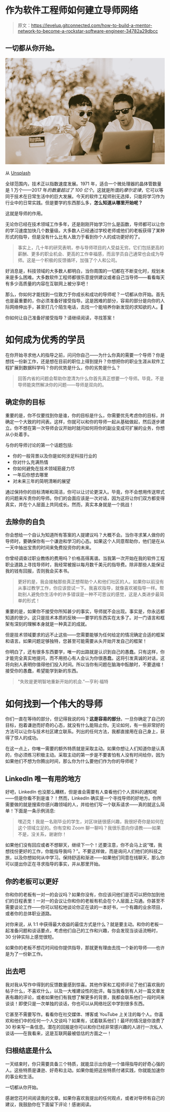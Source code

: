 # 作为软件工程师如何建立导师网络

> 原文：<https://levelup.gitconnected.com/how-to-build-a-mentor-network-to-become-a-rockstar-software-engineer-34782a29dbcc>

## 一切都从你开始。

![](img/16ec30a13ff3381cc5d18478dc865774.png)

从 [Unsplash](https://images.unsplash.com/photo-1540205441050-9bb1625e6dae?ixid=MnwxMjA3fDB8MHxwaG90by1wYWdlfHx8fGVufDB8fHx8&ixlib=rb-1.2.1&auto=format&fit=crop&w=1650&q=80)

全球范围内，技术正以指数速度发展。1971 年，适合一个微处理器的晶体管数量是 1 万个——2017 年*的数量超过了 100 亿个*。这就是所谓的*摩尔定律*，它可以等同于技术在日常生活中的巨大发展。今天的软件工程师别无选择，只能将学习作为行业中的日常实践。但是要学的东西那么多，**怎么知道从哪里开始呢？**

这就是导师的作用。

无论你已经在技术领域工作多年，还是刚刚开始学习什么是函数，导师都可以让你的学习速度加快几个数量级。大多数人已经通过学校老师或他们的老板获得了某种形式的指导，但是没有什么比有人致力于看到你个人的成功更好的了。

> 事实上，几十年的研究表明，参与导师项目的人受益无穷。它们包括更高的薪酬、更多的职业机会、更高的工作幸福感，而且学员自己通常也会成为导师。这是一个积极的反馈循环，加强了个人和公司。

好消息是，科技领域的大多数人都明白，当你周围的一切都在不断变化时，规划未来是多么困难。大多数软件工程师都很乐意提供建议或者自己当导师——看看每天有多少高质量的内容在互联网上被分享吧！

那么，你如何才能找到一位致力于你成长和成功的导师呢？一切都从你开始。首先也是最重要的，你必须准备好接受指导。这是困难的部分，容易的部分是向你的人际网络伸出手，甚至打几个陌生电话，去找一个能培养你新发现的求知欲的人。🙂

你如何让自己准备好接受指导？请继续阅读，寻找答案！

# 如何成为优秀的学员

在你开始寻求他人的指导之前，问问你自己——为什么你真的需要一个导师？你是想找一份新工作，还是想在目前的职位上得到提升？你想把你的职业生涯从软件工程扩展到数据科学吗？你的优势是什么，你的劣势是什么？

> 回答内省的问题会帮助你澄清为什么你首先真正想要一个导师。毕竟，不是导师能突然解决你的问题——导师是双向的。

## 确定你的目标

重要的是，你不仅要找到你是谁，你的目标是什么，你需要优先考虑你的目标，并确定一个大致的时间表。这样，你就可以和你的导师一起从基础做起，然后逐步建立。你不想在第一次导师会议开始时就问如何将你的副业变成可扩展的业务，你想从小处着手。

与你的导师讨论的第一个话题包括:

*   你的一般背景以及你是如何涉足科技行业的
*   你对什么充满热情
*   你如何避免在技术领域筋疲力尽
*   一年后你想去哪里
*   对未来三年的简明清晰的展望

通过保持你的目标清晰和简洁，你可以让讨论更深入。毕竟，你不会想用传送带式的问题来斥责你的导师。你们的会面应该是一次对话，因为这将让你们双方都变得真实，并在个人层面上共同成长。然而，真实本身就是一个挑战！

## 去除你的自负

你会想给一个自认为知道所有答案的人提建议吗？大概不会。当你寻求某人做你的导师时，要确保你有一个谦逊和学习的心态。如果这个人同意帮助你，他们是在从一天中抽出宝贵的时间来免费投资你的未来。

你曾经调查过职业教练的费用吗？价格高得离谱。当我第一次开始在我的软件工程职业道路上寻找导师时，我经常被报以每月数千美元的指导费。除非那些人能保证我的钱有回报，否则我会买本书。

> 更好的是，我会接触那些真正想帮助个人和他们社区的人。如果你以前没有从事过教学工作，你应该尝试一下。我喜欢指导，就像喜欢被指导一样。帮助别人避免你生活中的许多错误是一种不可思议的感觉，这是人类进步最简单的形式！

重要的是，如果你不接受你所知甚少的事实，导师就不会出现。事实是，你永远都知道的很少。这只是技术本质的反映——要学的东西实在太多了。对一门语言和框架有深刻的理解本身就是一种真正的成就。

但是技术领域要求的远不止这些——您需要能够为任何给定的情况确定合适的框架和语言。如果问题足够独特，您甚至可能需要从头开始开发自己的框架！

你明白了，还有很多东西要学，唯一的出路就是认识到自己的愚蠢。只有这样，你才能完全真实地提问，而不用担心有人会认为你很愚蠢。这将引发真诚的对话，这将向别人表明你值得他们投入时间。所以当你有问题在脑海中酝酿时，不要退缩！接受你的愚蠢，希望能学到新的东西。

> "失败是更明智地重新开始的机会."—亨利·福特

# 如何找到一个伟大的导师

你们一直在等待的部分，但记得我说的吗？**这是容易的部分**。一旦你确定了自己的目标，抱着谦逊而好奇的心态，就没有什么能阻止你。无论如何，有一些非常好的方法可以让你与技术社区建立联系。列出的任何方法，我都直接用在自己身上，获得了惊人的成功。

在这一点上，你唯一需要的额外特质就是采取主动。如果你想让人们知道你是认真的，你必须练习积极主动。采取主动的第一步是不要害怕有人没有时间给你，因为如果他们不想为你腾出时间，那么你为什么要他们作为你的导师呢？

## LinkedIn 唯一有用的地方

好吧，LinkedIn 也没那么糟糕，但是谁会需要有人查看他们个人资料的通知呢——但是你看不到是谁？！然而，LinkedIn 确实是一个寻找导师的好地方。你所需要做的就是搜索你感兴趣领域的人，并给他们写一个联系请求——真的就这么简单！下面是一条示例消息:

> 嘿迈克！我是一名刚毕业的学生，对区块链很感兴趣，我很好奇你是如何在这个领域立足的。你有空和 Zoom 聊一聊吗？我很乐意向你请教——如果不是，没关系，谢谢你！

如果他们没有回应或者不想聊天，继续下一个！还要注意，你不会马上说“嘿，我想找份更好的工作，你能指导我吗？”。不要这样做，而是询问人们他们的科技之旅，以及你想如何从中学习。保持舒适和渐进——如果他们同意在线聊天，那么你可以提出你正在寻求指导的事实，并从那里开始。

## 你的老板可以更好

你和你的老板有一对一的会议吗？如果你没有，你应该问他们是否可以把你加到他们的日程表里！一对一的会议让你和你的老板有机会在个人层面上沟通。你甚至不需要谈论工作——你可以轻松地谈论你正在读的一本好书，一个有趣的业余项目，或者你的总体职业道路。

对你来说，从 1:1 中获得最大收益的最佳方式是什么？就是要主动。和你的老板一起准备问题和谈话要点，考虑他们自己的工作和兴趣，你会发现当谈话流畅时，30 分钟实际上感觉很短。

如果你的老板不想花时间给你提供指导，那就更有理由去找一个新的导师——也许是为了一份新工作。

## 出去吧

我对我从写作中得到的反馈数量感到惊喜。其他作家和工程师评论了他们喜欢我的帖子什么，不喜欢什么，以及一大堆建设性的批评。每当我看到有人对一篇文章发表有趣的评论，或者如果他们有我想了解更多的背景，我都会联系他们一段时间来谈谈！即使只是一次单独的谈话，你也可以从网络社区中学到很多东西。

它甚至不需要写作。看看你在社交媒体、博客或 YouTube 上关注的每个人。你喜欢和他们中的任何一个人交谈吗？如果有，试着联系他们！最坏的情况是你浪费了 30 秒来写一条信息。潜在的回报是你可以和你已经非常感兴趣的人进行一次私人谈话——在我看来，这是互联网最被低估的方面之一！

## 归根结底是什么

一天结束时，你只需要具备三个特质，就能显示出你是一个值得指导的好奇心强的人。这些特质是谦逊、好奇和主动。如果你能把这些特质付诸实践，你就能加速你的事业和生活。

一切都从你开始。

感谢您花时间阅读我的文章。如果你喜欢我提出的任何观点，或者对导师有自己的建议，我鼓励你在下面留下评论！感谢阅读。